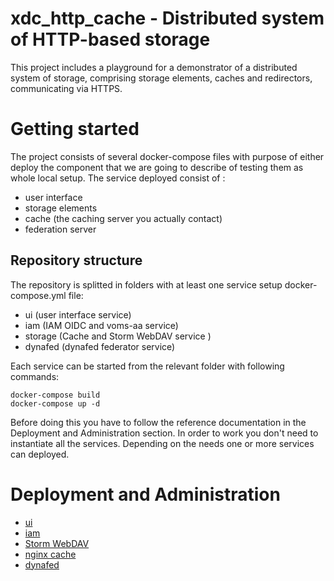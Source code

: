 # xdc_http_cache - Distributed system of HTTP-based storage

This project includes a playground for a demonstrator of a distributed system of storage, comprising storage elements, caches and redirectors, communicating via HTTPS.

# Getting started

The project consists of several docker-compose files with purpose of either deploy the component that we are going to describe of testing them as whole local setup.
The service deployed consist of :
  - user interface
  - storage elements
  - cache (the caching server you actually contact)
  - federation server

## Repository structure
The repository is splitted in folders with at least one service setup docker-compose.yml file:

* ui (user interface service)
* iam (IAM OIDC  and voms-aa service)
* storage (Cache and Storm WebDAV service )
* dynafed (dynafed federator service)

Each service can be started from the relevant folder with following commands:
```
docker-compose build
docker-compose up -d
```
Before doing this you have to follow the reference documentation in the Deployment and Administration section.
In order to work you don't need to instantiate all the services. Depending on the needs one or more services can deployed.

# Deployment and Administration

* [ui](ui/README.md)
* [iam](iam/README.md)
* [Storm WebDAV](storage/storage-webdav/README.md)
* [nginx cache](storage/cache/README.md)
* [dynafed](dynafed/README.md)

